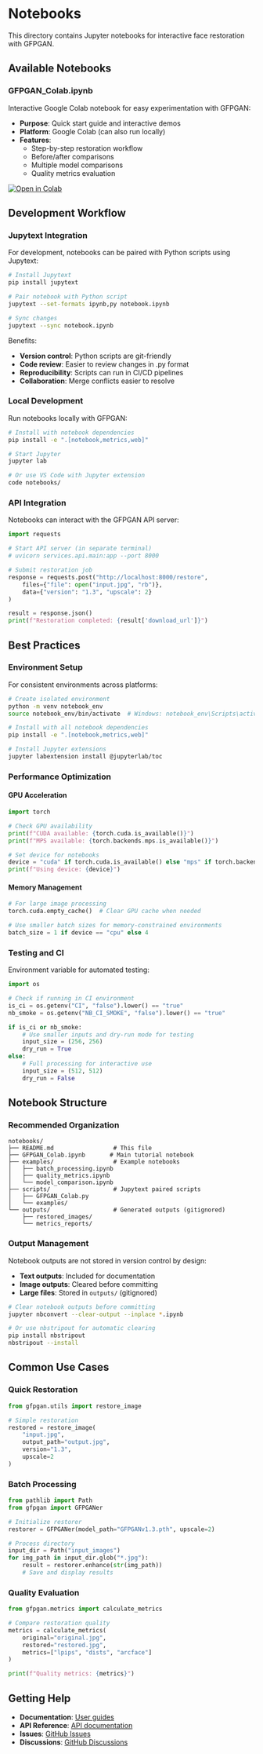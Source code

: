 # Notebooks

This directory contains Jupyter notebooks for interactive face restoration with GFPGAN.

## Available Notebooks

### GFPGAN_Colab.ipynb

Interactive Google Colab notebook for easy experimentation with GFPGAN:

- **Purpose**: Quick start guide and interactive demos
- **Platform**: Google Colab (can also run locally)
- **Features**:
  - Step-by-step restoration workflow
  - Before/after comparisons
  - Multiple model comparisons
  - Quality metrics evaluation

[![Open in Colab](https://colab.research.google.com/assets/colab-badge.svg)](https://colab.research.google.com/github/IAmJonoBo/Restoria/blob/main/notebooks/GFPGAN_Colab.ipynb)

## Development Workflow

### Jupytext Integration

For development, notebooks can be paired with Python scripts using Jupytext:

```bash
# Install Jupytext
pip install jupytext

# Pair notebook with Python script
jupytext --set-formats ipynb,py notebook.ipynb

# Sync changes
jupytext --sync notebook.ipynb
```

Benefits:
- **Version control**: Python scripts are git-friendly
- **Code review**: Easier to review changes in .py format
- **Reproducibility**: Scripts can run in CI/CD pipelines
- **Collaboration**: Merge conflicts easier to resolve

### Local Development

Run notebooks locally with GFPGAN:

```bash
# Install with notebook dependencies
pip install -e ".[notebook,metrics,web]"

# Start Jupyter
jupyter lab

# Or use VS Code with Jupyter extension
code notebooks/
```

### API Integration

Notebooks can interact with the GFPGAN API server:

```python
import requests

# Start API server (in separate terminal)
# uvicorn services.api.main:app --port 8000

# Submit restoration job
response = requests.post("http://localhost:8000/restore",
    files={"file": open("input.jpg", "rb")},
    data={"version": "1.3", "upscale": 2}
)

result = response.json()
print(f"Restoration completed: {result['download_url']}")
```

## Best Practices

### Environment Setup

For consistent environments across platforms:

```bash
# Create isolated environment
python -m venv notebook_env
source notebook_env/bin/activate  # Windows: notebook_env\Scripts\activate

# Install with all notebook dependencies
pip install -e ".[notebook,metrics,web]"

# Install Jupyter extensions
jupyter labextension install @jupyterlab/toc
```

### Performance Optimization

#### GPU Acceleration

```python
import torch

# Check GPU availability
print(f"CUDA available: {torch.cuda.is_available()}")
print(f"MPS available: {torch.backends.mps.is_available()}")

# Set device for notebooks
device = "cuda" if torch.cuda.is_available() else "mps" if torch.backends.mps.is_available() else "cpu"
print(f"Using device: {device}")
```

#### Memory Management

```python
# For large image processing
torch.cuda.empty_cache()  # Clear GPU cache when needed

# Use smaller batch sizes for memory-constrained environments
batch_size = 1 if device == "cpu" else 4
```

### Testing and CI

Environment variable for automated testing:

```python
import os

# Check if running in CI environment
is_ci = os.getenv("CI", "false").lower() == "true"
nb_smoke = os.getenv("NB_CI_SMOKE", "false").lower() == "true"

if is_ci or nb_smoke:
    # Use smaller inputs and dry-run mode for testing
    input_size = (256, 256)
    dry_run = True
else:
    # Full processing for interactive use
    input_size = (512, 512)
    dry_run = False
```

## Notebook Structure

### Recommended Organization

```
notebooks/
├── README.md                 # This file
├── GFPGAN_Colab.ipynb       # Main tutorial notebook
├── examples/                 # Example notebooks
│   ├── batch_processing.ipynb
│   ├── quality_metrics.ipynb
│   └── model_comparison.ipynb
├── scripts/                  # Jupytext paired scripts
│   ├── GFPGAN_Colab.py
│   └── examples/
└── outputs/                  # Generated outputs (gitignored)
    ├── restored_images/
    └── metrics_reports/
```

### Output Management

Notebook outputs are not stored in version control by design:

- **Text outputs**: Included for documentation
- **Image outputs**: Cleared before committing
- **Large files**: Stored in `outputs/` (gitignored)

```bash
# Clear notebook outputs before committing
jupyter nbconvert --clear-output --inplace *.ipynb

# Or use nbstripout for automatic clearing
pip install nbstripout
nbstripout --install
```

## Common Use Cases

### Quick Restoration

```python
from gfpgan.utils import restore_image

# Simple restoration
restored = restore_image(
    "input.jpg",
    output_path="output.jpg",
    version="1.3",
    upscale=2
)
```

### Batch Processing

```python
from pathlib import Path
from gfpgan import GFPGANer

# Initialize restorer
restorer = GFPGANer(model_path="GFPGANv1.3.pth", upscale=2)

# Process directory
input_dir = Path("input_images")
for img_path in input_dir.glob("*.jpg"):
    result = restorer.enhance(str(img_path))
    # Save and display results
```

### Quality Evaluation

```python
from gfpgan.metrics import calculate_metrics

# Compare restoration quality
metrics = calculate_metrics(
    original="original.jpg",
    restored="restored.jpg",
    metrics=["lpips", "dists", "arcface"]
)

print(f"Quality metrics: {metrics}")
```

## Getting Help

- **Documentation**: [User guides](../docs/guides/)
- **API Reference**: [API documentation](../docs/api/)
- **Issues**: [GitHub Issues](https://github.com/IAmJonoBo/Restoria/issues)
- **Discussions**: [GitHub Discussions](https://github.com/IAmJonoBo/Restoria/discussions)

